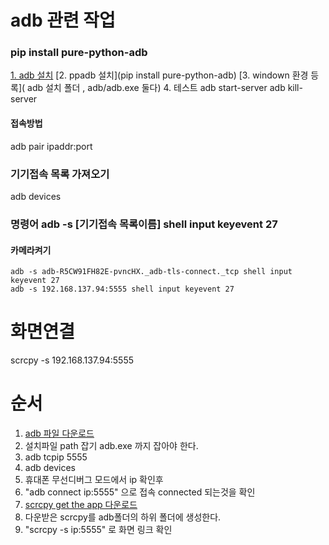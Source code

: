 # adb 관련 작업 
### pip install pure-python-adb

[1. adb 설치](https://developer.android.com/tools/releases/platform-tools?hl=ko#downloads)
[2. ppadb 설치](pip install pure-python-adb)
[3. windown 환경 등록]( adb 설치 폴더 , adb/adb.exe 둘다)
4. 테스트
adb start-server
adb kill-server

#### 접속방법
adb pair ipaddr:port

### 기기접속 목록 가져오기
adb devices

### 명령어 adb -s [기기접속 목록이름] shell input keyevent 27
#### 카메라켜기
    adb -s adb-R5CW91FH82E-pvncHX._adb-tls-connect._tcp shell input keyevent 27
    adb -s 192.168.137.94:5555 shell input keyevent 27


# 화면연결
scrcpy -s 192.168.137.94:5555


# 순서
1. [adb 파일 다운로드](https://developer.android.com/tools/releases/platform-tools?hl=ko#downloads)
2. 설치파일 path 잡기 adb.exe 까지 잡아야 한다.
3. adb tcpip 5555
4. adb devices
5. 휴대폰 무선디버그 모드에서  ip 확인후
6. "adb connect ip:5555" 으로 접속 connected 되는것을 확인
7. [scrcpy get the app 다운로드](https://github.com/Genymobile/scrcpy?tab=readme-ov-file)
8. 다운받은 scrcpy를 adb폴더의 하위 폴더에 생성한다.
9. "scrcpy -s ip:5555" 로 화면 링크 확인
